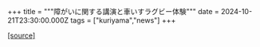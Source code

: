 +++
title = """障がいに関する講演と車いすラグビー体験"""
date = 2024-10-21T23:30:00.000Z
tags = ["kuriyama","news"]
+++


[[source]](https://www.town.kuriyama.hokkaido.jp/soshiki/39/29123.html)
